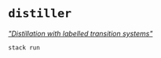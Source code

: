 # `distiller`

[_"Distillation with labelled transition systems"_](https://dl.acm.org/doi/10.1145/2103746.2103753)

```
stack run
```
